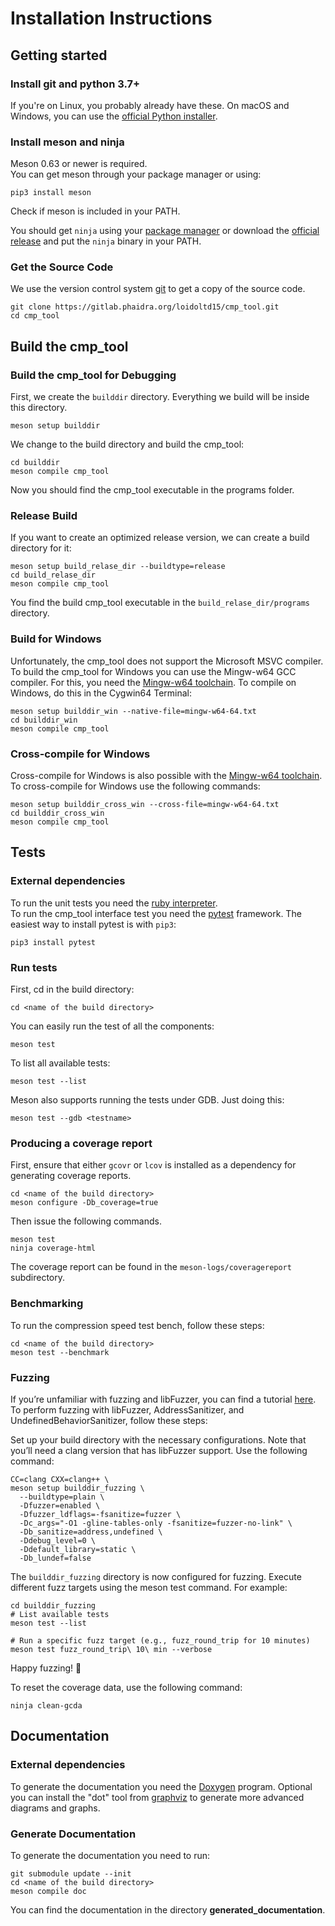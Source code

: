 # Installation Instructions
## Getting started

### Install git and python 3.7+

If you're on Linux, you probably already have these. On macOS and Windows, you can use the
[official Python installer](https://www.python.org/downloads).

### Install meson and ninja

Meson 0.63 or newer is required.  
You can get meson through your package manager or using:

```
pip3 install meson
```

Check if meson is included in your PATH.

You should get `ninja` using your [package manager](https://github.com/ninja-build/ninja/wiki/Pre-built-Ninja-packages) or download the [official
release](https://github.com/ninja-build/ninja/releases) and put the `ninja`
binary in your PATH.

### Get the Source Code

We use the version control system [git](https://git-scm.com/downloads) to get a copy of the source code.

```
git clone https://gitlab.phaidra.org/loidoltd15/cmp_tool.git  
cd cmp_tool
```
## Build the cmp\_tool
### Build the cmp\_tool for Debugging

First, we create the `builddir` directory. Everything we build will be inside this directory.

```
meson setup builddir
```

We change to the build directory and build the cmp_tool:

```
cd builddir
meson compile cmp_tool
```

Now you should find the cmp\_tool executable in the programs folder.

### Release Build

If you want to create an optimized release version, we can create a build directory for it:

```
meson setup build_relase_dir --buildtype=release
cd build_relase_dir
meson compile cmp_tool
```

You find the build cmp\_tool executable in the `build_relase_dir/programs` directory.

### Build for Windows

Unfortunately, the cmp\_tool does not support the Microsoft MSVC compiler. To build the cmp\_tool for Windows you can use the Mingw-w64 GCC compiler.
For this, you need the [Mingw-w64 toolchain](https://www.mingw-w64.org/downloads/). To compile on Windows, do this in the Cygwin64 Terminal:

```
meson setup builddir_win --native-file=mingw-w64-64.txt
cd builddir_win
meson compile cmp_tool
```

### Cross-compile for Windows
Cross-compile for Windows is also possible with the [Mingw-w64 toolchain](https://www.mingw-w64.org/downloads/). To cross-compile for Windows use the following commands: 

```
meson setup builddir_cross_win --cross-file=mingw-w64-64.txt
cd builddir_cross_win
meson compile cmp_tool
```

## Tests
### External dependencies

To run the unit tests you need the [ruby interpreter](https://www.ruby-lang.org/en/documentation/installation/).  
To run the cmp\_tool interface test you need the [pytest](https://docs.pytest.org/en/7.0.x/index.html) framework. The easiest way to install pytest is with `pip3`:

```
pip3 install pytest
```
### Run tests
First, cd in the build directory:

```
cd <name of the build directory>
```

You can easily run the test of all the components:

```
meson test
```

To list all available tests:

```
meson test --list
```

Meson also supports running the tests under GDB. Just doing this:

```
meson test --gdb <testname>
```

### Producing a coverage report

First, ensure that either `gcovr` or `lcov` is installed as a dependency for generating coverage reports.

```
cd <name of the build directory>
meson configure -Db_coverage=true
```

Then issue the following commands.

```
meson test
ninja coverage-html
```

The coverage report can be found in the `meson-logs/coveragereport` subdirectory.
### Benchmarking

To run the compression speed test bench, follow these steps:

```
cd <name of the build directory>
meson test --benchmark
```


### Fuzzing
If you’re unfamiliar with fuzzing and libFuzzer, you can find a tutorial [here](https://github.com/google/fuzzing/blob/master/tutorial/libFuzzerTutorial.md). 
To perform fuzzing with libFuzzer, AddressSanitizer, and UndefinedBehaviorSanitizer, follow these steps:

Set up your build directory with the necessary configurations. Note that you’ll need a clang version that has libFuzzer support. Use the following command:

```
CC=clang CXX=clang++ \
meson setup builddir_fuzzing \
  --buildtype=plain \
  -Dfuzzer=enabled \
  -Dfuzzer_ldflags=-fsanitize=fuzzer \
  -Dc_args="-O1 -gline-tables-only -fsanitize=fuzzer-no-link" \
  -Db_sanitize=address,undefined \
  -Ddebug_level=0 \
  -Ddefault_library=static \
  -Db_lundef=false
```

The `builddir_fuzzing` directory is now configured for fuzzing. Execute different fuzz targets using the meson test command. For example:

```
cd builddir_fuzzing
# List available tests
meson test --list

# Run a specific fuzz target (e.g., fuzz_round_trip for 10 minutes)
meson test fuzz_round_trip\ 10\ min --verbose
```

Happy fuzzing! 🚀

To reset the coverage data, use the following command:

```
ninja clean-gcda
```

## Documentation 
### External dependencies
To generate the documentation you need the [Doxygen](https://www.doxygen.nl/index.html) program.
Optional you can install the "dot" tool from [graphviz](http://www.graphviz.org/) to generate more advanced diagrams and graphs.  

### Generate Documentation

To generate the documentation you need to run:

```
git submodule update --init
cd <name of the build directory>
meson compile doc
```

You can find the documentation in the directory **generated_documentation**.
